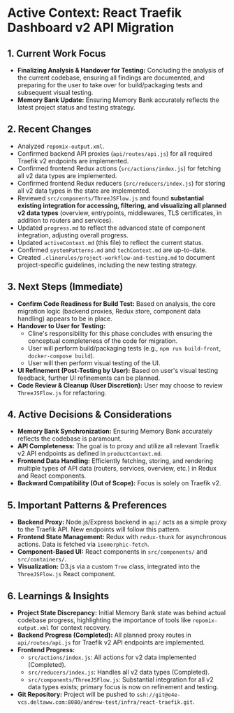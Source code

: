 # Active Context: React Traefik Dashboard v2 API Migration

## 1. Current Work Focus

- **Finalizing Analysis & Handover for Testing:** Concluding the analysis of the current codebase, ensuring all findings are documented, and preparing for the user to take over for build/packaging tests and subsequent visual testing.
- **Memory Bank Update:** Ensuring Memory Bank accurately reflects the latest project status and testing strategy.

## 2. Recent Changes

- Analyzed `repomix-output.xml`.
- Confirmed backend API proxies (`api/routes/api.js`) for all required Traefik v2 endpoints are implemented.
- Confirmed frontend Redux actions (`src/actions/index.js`) for fetching all v2 data types are implemented.
- Confirmed frontend Redux reducers (`src/reducers/index.js`) for storing all v2 data types in the state are implemented.
- Reviewed `src/components/ThreeJSFlow.js` and found **substantial existing integration for accessing, filtering, and visualizing all planned v2 data types** (overview, entrypoints, middlewares, TLS certificates, in addition to routers and services).
- Updated `progress.md` to reflect the advanced state of component integration, adjusting overall progress.
- Updated `activeContext.md` (this file) to reflect the current status.
- Confirmed `systemPatterns.md` and `techContext.md` are up-to-date.
- Created `.clinerules/project-workflow-and-testing.md` to document project-specific guidelines, including the new testing strategy.

## 3. Next Steps (Immediate)

- **Confirm Code Readiness for Build Test:** Based on analysis, the core migration logic (backend proxies, Redux store, component data handling) appears to be in place.
- **Handover to User for Testing:**
    - Cline's responsibility for this phase concludes with ensuring the conceptual completeness of the code for migration.
    - User will perform build/packaging tests (e.g., `npm run build-front`, `docker-compose build`).
    - User will then perform visual testing of the UI.
- **UI Refinement (Post-Testing by User):** Based on user's visual testing feedback, further UI refinements can be planned.
- **Code Review & Cleanup (User Discretion):** User may choose to review `ThreeJSFlow.js` for refactoring.

## 4. Active Decisions & Considerations

- **Memory Bank Synchronization:** Ensuring Memory Bank accurately reflects the codebase is paramount.
- **API Completeness:** The goal is to proxy and utilize all relevant Traefik v2 API endpoints as defined in `productContext.md`.
- **Frontend Data Handling:** Efficiently fetching, storing, and rendering multiple types of API data (routers, services, overview, etc.) in Redux and React components.
- **Backward Compatibility (Out of Scope):** Focus is solely on Traefik v2.

## 5. Important Patterns & Preferences

- **Backend Proxy:** Node.js/Express backend in `api/` acts as a simple proxy to the Traefik API. New endpoints will follow this pattern.
- **Frontend State Management:** Redux with `redux-thunk` for asynchronous actions. Data is fetched via `isomorphic-fetch`.
- **Component-Based UI:** React components in `src/components/` and `src/containers/`.
- **Visualization:** D3.js via a custom `Tree` class, integrated into the `ThreeJSFlow.js` React component.

## 6. Learnings & Insights

- **Project State Discrepancy:** Initial Memory Bank state was behind actual codebase progress, highlighting the importance of tools like `repomix-output.xml` for context recovery.
- **Backend Progress (Completed):** All planned proxy routes in `api/routes/api.js` for Traefik v2 API endpoints are implemented.
- **Frontend Progress:**
    - `src/actions/index.js`: All actions for v2 data implemented (Completed).
    - `src/reducers/index.js`: Handles all v2 data types (Completed).
    - `src/components/ThreeJSFlow.js`: Substantial integration for all v2 data types exists; primary focus is now on refinement and testing.
- **Git Repository:** Project will be pushed to `ssh://git@e4e-vcs.deltaww.com:8080/andrew-test/infra/react-traefik.git`.
